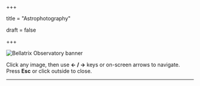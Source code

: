 +++

title = "Astrophotography"

draft = false

+++



![Bellatrix Observatory banner](/img/bellatrix-banner.png)


Click any image, then use **← / →** keys or on-screen arrows to navigate. Press **Esc** or click outside to close.

<div id="astro-gallery" class="gallery"></div>

<script>
  // List your filenames here (only the file names):
  const IMAGES = [
    "hip_106890.jpg",
    "ic_1805.jpg",
    "ic_1848.jpg",
    "m27.jpg",
    "m51.jpg",
    "m81.jpg",
    "m101.jpg",
    "ngc_281.jpg",
    "ngc_6888.jpg",
    "ngc_6960.jpg",
    "ngc_6992.jpg",
    "ngc_7000.jpg",
    "ngc_7380.jpg",
    "ngc_7635.jpg",
    "sh2_101.jpg"
  ];

  // Optional: captions (fallback to filename if missing)
  const CAPTIONS = {
  "hip_106890.jpg": "HIP 106890 (Fomalhaut) — Distance: ~25 ly — Size: ~1.8 R☉ — An A-type main sequence star with a prominent debris disk, often studied for exoplanet formation.",
  
  "ic_1805.jpg": "IC 1805 (Heart Nebula) — Distance: ~7,500 ly — Size: ~200 ly — Emission nebula rich in ionized hydrogen, powered by young massive stars in open cluster Melotte 15.",
  
  "ic_1848.jpg": "IC 1848 (Soul Nebula) — Distance: ~7,500 ly — Size: ~150 ly — Star-forming emission nebula adjacent to the Heart Nebula, containing embedded star clusters.",
  
  "m27.jpg": "M27 (Dumbbell Nebula) — Distance: ~1,360 ly — Size: ~2.5 ly — A planetary nebula formed by a dying sun-like star shedding its outer layers.",
  
  "m51.jpg": "M51 (Whirlpool Galaxy) — Distance: ~23 million ly — Size: ~76,000 ly — A grand-design spiral galaxy interacting with its companion NGC 5195, triggering star formation.",
  
  "m81.jpg": "M81 (Bode’s Galaxy) — Distance: ~12 million ly — Size: ~90,000 ly — A large spiral galaxy with an active galactic nucleus, close neighbor of M82.",
  
  "m101.jpg": "M101 (Pinwheel Galaxy) — Distance: ~21 million ly — Size: ~170,000 ly — A face-on spiral galaxy with striking spiral arms and intense star formation regions.",
  
  "ngc_281.jpg": "NGC 281 (Pacman Nebula) — Distance: ~9,200 ly — Size: ~48 ly — Emission nebula featuring dark dust lanes and active star formation.",
  
  "ngc_6888.jpg": "NGC 6888 (Crescent Nebula) — Distance: ~5,000 ly — Size: ~25 ly — Formed by fast stellar winds from the Wolf–Rayet star WR 136 colliding with earlier ejected material.",
  
  "ngc_6960.jpg": "NGC 6960 (Western Veil Nebula, Witch’s Broom) — Distance: ~2,400 ly — Size: ~35 ly — Supernova remnant filament in the Veil Nebula complex.",
  
  "ngc_6992.jpg": "NGC 6992 (Eastern Veil Nebula) — Distance: ~2,400 ly — Size: ~35 ly — Another filamentary arc of the Veil Nebula, remains of a ~20,000-year-old supernova.",
  
  "ngc_7000.jpg": "NGC 7000 (North America Nebula) — Distance: ~2,590 ly — Size: ~100 ly — Emission nebula shaped like North America, rich in hydrogen-alpha emission.",
  
  "ngc_7380.jpg": "NGC 7380 (Wizard Nebula) — Distance: ~7,200 ly — Size: ~100 ly — Nebula surrounding an open cluster, shaped by stellar winds and radiation from young stars.",
  
  "ngc_7635.jpg": "NGC 7635 (Bubble Nebula) — Distance: ~7,100 ly — Size: ~10 ly — Bubble-shaped emission nebula sculpted by the stellar wind of a massive O-type star.",
  
  "sh2_101.jpg": "Sh2-101 (Tulip Nebula) — Distance: ~6,000 ly — Size: ~70 ly — Emission nebula in Cygnus, bright in hydrogen-alpha, with striking petal-like structure."
};


  const base = "/img/astro/";
  const cont = document.getElementById("astro-gallery");

  // Build thumbnail grid
  IMAGES.forEach((fn, i) => {
    const a = document.createElement("a");
    a.href = base + fn;
    a.dataset.index = i;
    const img = document.createElement("img");
    img.src = base + fn;
    img.alt = CAPTIONS[fn] || fn;
    a.appendChild(img);
    a.addEventListener("click", (e) => { e.preventDefault(); openLightbox(i); });
    cont.appendChild(a);
  });

  // Lightbox elements
  const overlay = document.createElement("div");
  overlay.className = "lb-overlay";
  overlay.innerHTML = `
    <div class="lb-frame">
      <img class="lb-img" src="" alt="">
      <div class="lb-caption"></div>
      <button class="lb-btn lb-prev" aria-label="Previous">❮</button>
      <button class="lb-btn lb-next" aria-label="Next">❯</button>
      <button class="lb-close" aria-label="Close">✕</button>
    </div>`;
  document.body.appendChild(overlay);

  const lbImg = overlay.querySelector(".lb-img");
  const lbCap = overlay.querySelector(".lb-caption");
  const btnPrev = overlay.querySelector(".lb-prev");
  const btnNext = overlay.querySelector(".lb-next");
  const btnClose = overlay.querySelector(".lb-close");
  let idx = 0;

  function show(i) {
    idx = (i + IMAGES.length) % IMAGES.length;
    const fn = IMAGES[idx];
    lbImg.src = base + fn;
    lbImg.alt = CAPTIONS[fn] || fn;
    lbCap.textContent = CAPTIONS[fn] || fn;
  }
  function openLightbox(i) {
    show(i);
    overlay.classList.add("active");
  }
  function closeLightbox() {
    overlay.classList.remove("active");
    lbImg.src = "";
  }

  btnPrev.onclick = () => show(idx - 1);
  btnNext.onclick = () => show(idx + 1);
  btnClose.onclick = closeLightbox;
  overlay.addEventListener("click", (e) => {
    if (e.target === overlay) closeLightbox();
  });
  document.addEventListener("keydown", (e) => {
    if (!overlay.classList.contains("active")) return;
    if (e.key === "Escape") closeLightbox();
    if (e.key === "ArrowLeft") show(idx - 1);
    if (e.key === "ArrowRight") show(idx + 1);
  });
</script>



---



